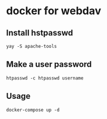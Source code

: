 # docker for webdav

## Install hstpasswd
```
yay -S apache-tools
```

## Make a user password
```
htpasswd -c htpasswd username
```

## Usage
```
docker-compose up -d
```

